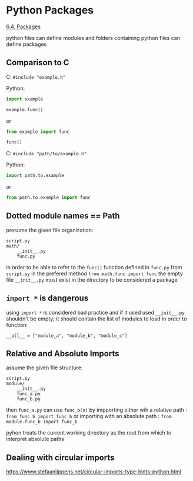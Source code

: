 # Python Packages

[6.4. Packages](https://docs.python.org/3.4/tutorial/modules.html#packages)

python files can define modules and folders containing python files can define packages

## Comparison to C
C:
`#include "example.h"`

Python:
```python
import example

example.func()
```
or 
```python
from example import func

func()
```

C:
`#include "path/to/example.h"`

Python:
```python
import path.to.example
```
or
```python
from path.to.example import func
```

## Dotted module names == Path
presume the given file organization:
```
script.py
math/
	__init__.py
	func.py
```
in order to be able to refer to the `func()` function defined in `func.py` from `script.py` in the prefered method `from math.func import func` the empty file `__init__.py` must exist in the directory to be considered a package

## `import *` is dangerous
using `import *` is considered bad practice and if it used used `__init__.py` shouldn't be empty; it should contain the list of modules to load in order to function:

`__all__ = ["module_a", "module_b", "module_c"]`

## Relative and Absolute Imports

assume the given file structure:
```
script.py
module/
	__init__.py
	func_a.py
	func_b.py
```
then `func_a.py` can use `func_b(n)` by impporting either wih a relative path :
`from func_b import func_b`
or importing with an absolute path :
`from module.func_b import func_b`

pyhon treats the current working directory as the root from which to interpret
absolute paths

## Dealing with circular imports
https://www.stefaanlippens.net/circular-imports-type-hints-python.html

